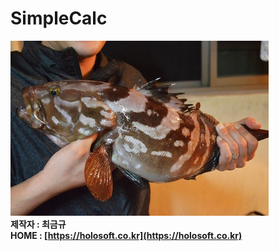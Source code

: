 # SimpleCalc    
![맛있겄다!!](/fish01.jpg)    
**제작자 : 최금규**    
**HOME : [https://holosoft.co.kr](https://holosoft.co.kr)**	

